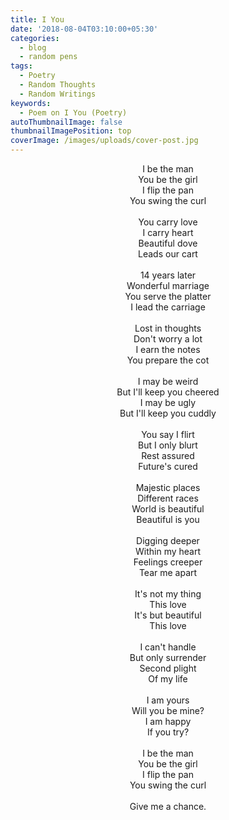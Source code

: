 ```yaml
---
title: I You
date: '2018-08-04T03:10:00+05:30'
categories:
  - blog
  - random pens
tags:
  - Poetry
  - Random Thoughts
  - Random Writings
keywords:
  - Poem on I You (Poetry)
autoThumbnailImage: false
thumbnailImagePosition: top
coverImage: /images/uploads/cover-post.jpg
---
```

<center>
I be the man<br>
You be the girl<br>
I flip the pan<br>
You swing the curl
<br><br>
You carry love<br>
I carry heart<br>
Beautiful dove<br>
Leads our cart
<br><br>
14 years later<br>
Wonderful marriage<br>
You serve the platter<br>
I lead the carriage
<br><br>
Lost in thoughts<br>
Don't worry a lot<br>
I earn the notes<br>
You prepare the cot
<br><br>
I may be weird<br>
But I'll keep you cheered<br>
I may be ugly<br>
But I'll keep you cuddly
<br><br>
You say I flirt<br>
But I only blurt<br>
Rest assured<br>
Future's cured
<br><br>
Majestic places<br>
Different races<br>
World is beautiful<br>
Beautiful is you
<br><br>
Digging deeper<br>
Within my heart<br>
Feelings creeper<br>
Tear me apart
<br><br>
It's not my thing<br>
This love<br>
It's but beautiful<br>
This love
<br><br>
I can't handle<br>
But only surrender<br>
Second plight<br>
Of my life
<br><br>
I am yours<br>
Will you be mine?<br>
I am happy<br>
If you try?
<br><br>
I be the man<br>
You be the girl<br>
I flip the pan<br>
You swing the curl
<br><br>
Give me a chance.
</center>
